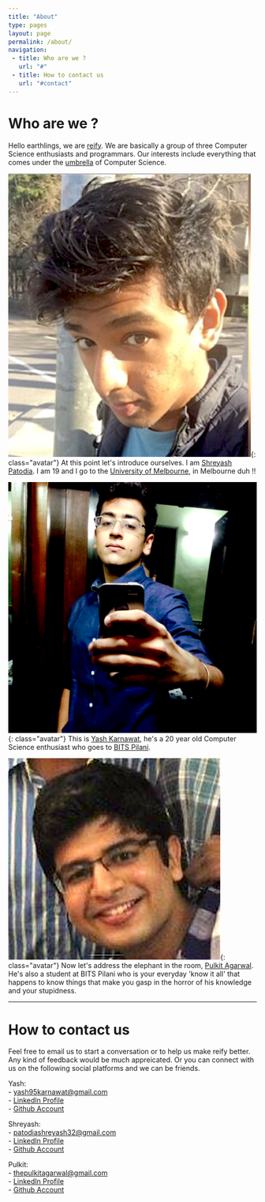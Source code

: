 ```yaml
---
title: "About"
type: pages
layout: page
permalink: /about/
navigation:
 - title: Who are we ?
   url: "#"
 - title: How to contact us
   url: "#contact"
---
```


# Who are we ?

Hello earthlings, we are [reify](http://www.vocabulary.com/dictionary/reify). We are basically a group of three Computer Science 
enthusiasts and programmars. Our interests include everything that comes under the [umbrella](http://giphy.com/gifs/funny-film-xyRNC33DiD172) of Computer Science.

![Yup, that's me](/images/layout/photos/shreyash.png){: class="avatar"} 
At this point let's introduce ourselves. I am [Shreyash Patodia](https://www.facebook.com/shreyash.patodia). I am 19 and I go to the [University of Melbourne](https://www.unimelb.edu.au), in Melbourne duh !!

![Yup, that's me](/images/layout/photos/yash.png){: class="avatar"} 
This is [Yash Karnawat](https://www.facebook.com/yash.karnawat), he's a 20 year old Computer Science enthusiast who goes to [BITS Pilani](http://www.bits-pilani.ac.in/).

![Yup, that's me](/images/layout/photos/pulkit.png){: class="avatar"} 
Now let's address the elephant in the room, [Pulkit Agarwal](https://www.facebook.com/the.pulkitagarwal). He's also a student at BITS Pilani who is your everyday 'know it all' that happens to know things that make you gasp in the horror of his knowledge and your stupidness.




<!--more-->

<hr class="large title" id="contact">

# How to contact us

Feel free to email us to start a conversation or to help us make reify better. Any kind of feedback would be much appreicated. Or you can connect with us on the following social platforms and we can be friends.


Yash:                                                                          
		- [yash95karnawat@gmail.com](mailto:yash95karnawat@gmail.com)          
    - [LinkedIn Profile](https://www.linkedin.com/profile/view?id=AAkAABXS-84BLuD2H47tqSxyfz_MexcsFs0lgF4&authType=NAME_SEARCH&authToken=-bts&locale=en_US&trk=tyah&trkInfo=clickedVertical%3Amynetwork%2CclickedEntityId%3A366148558%2CauthType%3ANAME_SEARCH%2Cidx%3A1-1-1%2CtarId%3A1450154985796%2Ctas%3AYash%20K)                                    
    - [Github Account](https://github.com/yashkarnawat)
                                                                                                                 
Shreyash:                                                                  
		- [patodiashreyash32@gmail.com](mailto:patodiashreyash32@gmai.com)    
		- [LinkedIn Profile](https://www.linkedin.com/profile/view?id=AAIAABXT0_YBjQZYSvlGdwrOqhJB2-CulyG39Os&trk=nav_responsive_tab_profile_pic)                                                                                                                
    - [Github Account](https://github.com/ShreyashPatodia)

Pulkit:                                                                     
    - [thepulkitagarwal@gmail.com](mailto:thepulkitagarwal@gmail.com)    
		- [LinkedIn Profile](https://www.linkedin.com/profile/view?id=AAkAAApLGSoBCoRlXjOyw56XZkg-nl9wfD36sGE&authType=NAME_SEARCH&authToken=dsg7&locale=en_US&trk=tyah&trkInfo=clickedVertical%3Amynetwork%2CclickedEntityId%3A172693802%2CauthType%3ANAME_SEARCH%2Cidx%3A1-2-2%2CtarId%3A1450159063707%2Ctas%3APulkit%20)                                                                                            
    - [Github Account](https://github.com/thepulkitagarwal)

		 







